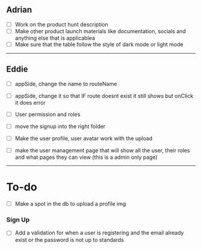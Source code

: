 ## Adrian
- [ ] Work on the product hunt description
- [ ] Make other product launch materials like documentation, socials and anything else that is applicablea
- [ ] Make sure that the table follow the style of dark mode or light mode

------------

## Eddie
- [ ] appSide, change the name to routeName
- [ ] appSide, change it so that IF route doesnt exist it still shows but onClick it does error
- [ ] User permission and roles
- [ ] move the signup into the right folder
- [ ] Make the user profile, user avatar work with the upload
- [ ] make the user management page that will show all the user, their roles and what pages they can view (this is a admin only page)





------------
# To-do
- [ ] Make a spot in the db to upload a profile img

### Sign Up
- [ ] Add a validation for when a user is registering and the email already exist or the password is not up to standards

